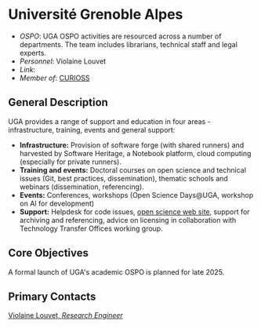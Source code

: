 # Université Grenoble Alpes

- *OSPO*: UGA OSPO activities are resourced across a number of departments. The team includes librarians, technical staff and legal experts.
- *Personnel*: Violaine Louvet
- *Link*: 
- *Member of*: [CURIOSS](https://curioss.org/)

## General Description

UGA provides a range of support and education in four areas - infrastructure, training, events and general support: 
- **Infrastructure:** Provision of software forge (with shared runners) and harvested by Software Heritage, a Notebook platform, cloud computing (especially for private runners).
- **Training and events:** Doctoral courses on open science and technical issues (Git, best practices, dissemination), thematic schools and webinars (dissemination, referencing).
- **Events:** Conferences, workshops (Open Science Days@UGA, workshop on AI for development)
- **Support:** Helpdesk for code issues, [open science web site](https://scienceouverte.univ-grenoble-alpes.fr/), support for archiving and referencing, advice on licensing in collaboration with Technology Transfer Offices working group.

## Core Objectives

A formal launch of UGA's academic OSPO is planned for late 2025.

## Primary Contacts

[Violaine Louvet, *Research Engineer*](https://www.insmi.cnrs.fr/fr/personne/violaine-louvet)
